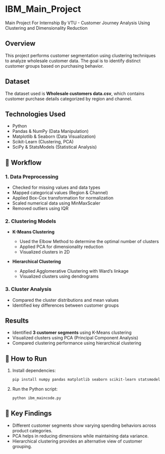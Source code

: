 # IBM_Main_Project
Main Project For Internship By VTU - Customer Journey Analysis Using Clustering and Dimensionality Reduction


##  Overview  
This project performs customer segmentation using clustering techniques to analyze wholesale customer data. The goal is to identify distinct customer groups based on purchasing behavior.  

##  Dataset  
The dataset used is **Wholesale customers data.csv**, which contains customer purchase details categorized by region and channel.  

##  Technologies Used  
- Python  
- Pandas & NumPy (Data Manipulation)  
- Matplotlib & Seaborn (Data Visualization)  
- Scikit-Learn (Clustering, PCA)  
- SciPy & StatsModels (Statistical Analysis)  

## 🔄 Workflow  
### 1. Data Preprocessing  
- Checked for missing values and data types  
- Mapped categorical values (Region & Channel)  
- Applied Box-Cox transformation for normalization  
- Scaled numerical data using MinMaxScaler  
- Removed outliers using IQR  

### 2. Clustering Models  
- **K-Means Clustering**  
  - Used the Elbow Method to determine the optimal number of clusters  
  - Applied PCA for dimensionality reduction  
  - Visualized clusters in 2D  

- **Hierarchical Clustering**  
  - Applied Agglomerative Clustering with Ward’s linkage  
  - Visualized clusters using dendrograms  

### 3. Cluster Analysis  
- Compared the cluster distributions and mean values  
- Identified key differences between customer groups  

##  Results  
- Identified **3 customer segments** using K-Means clustering  
- Visualized clusters using PCA (Principal Component Analysis)  
- Compared clustering performance using hierarchical clustering  

## 🚀 How to Run  
1. Install dependencies:  
   ```bash
   pip install numpy pandas matplotlib seaborn scikit-learn statsmodels
   ```  
2. Run the Python script:  
   ```bash
   python ibm_maincode.py
   ```  

## 📌 Key Findings  
- Different customer segments show varying spending behaviors across product categories.  
- PCA helps in reducing dimensions while maintaining data variance.  
- Hierarchical clustering provides an alternative view of customer grouping.  

 
